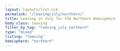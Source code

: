 ```yaml
---
layout: layouts/list.njk
permalink: "/leaving/july/northern/"
title: Leaving in July for the Northern Hemisphere
body_class: leaving
filter_by_tag: "leaving_july_northern"
type: "mixed"
listing: "leaving"
hemisphere: "northern"
---
```

